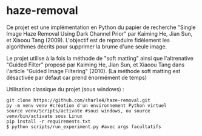 # haze-removal

Ce projet est une implémentation en Python du papier de recherche "Single Image Haze Removal Using Dark Channel Prior" par Kaiming He, Jian Sun, et Xiaoou Tang (2009). L'objectif est de reproduire fidèlement les algorithmes décrits pour supprimer la brume d'une seule image.

Le projet utilise à la fois la méthode de "soft matting" ainsi que l'altrenative "Guided Filter" proposé par Kaiming He, Jian Sun, et Xiaoou Tang dans l'article "Guided Image Filtering" (2010). (La méthode soft matting est désactivée par défaut car prend énormément de temps)

Utilisation classique du projet (sous windows) :

```
git clone https://github.com/sharle4/haze-removal.git
py -m venv venv #création d'un environnement Python virtuel
source venv/Scripts/activate #sous windows, ou source venv/bin/activate sous Linux
pip install -r requirements.txt
$ python scripts/run_experiment.py #avec args facultatifs
```
